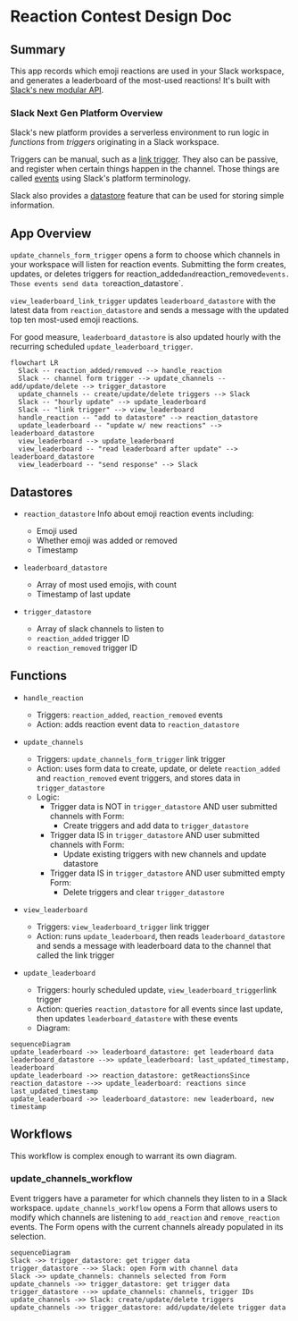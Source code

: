 # Reaction Contest Design Doc

## Summary

This app records which emoji reactions are used in your Slack workspace, and
generates a leaderboard of the most-used reactions! It's built with
[Slack's new modular API](https://api.slack.com/future).

### Slack Next Gen Platform Overview

Slack's new platform provides a serverless environment to run logic in
_functions_ from _triggers_ originating in a Slack workspace.

Triggers can be manual, such as a
[link trigger](https://api.slack.com/future/triggers/link). They also can be
passive, and register when certain things happen in the channel. Those things
are called [events](https://api.slack.com/future/triggers/event) using Slack's
platform terminology.

Slack also provides a [datastore](https://api.slack.com/future/datastores)
feature that can be used for storing simple information.

## App Overview

`update_channels_form_trigger` opens a form to choose which channels in your
workspace will listen for reaction events. Submitting the form creates, updates,
or deletes triggers for
reaction_added`and`reaction_removed`events. Those events send data to`reaction_datastore`.

`view_leaderboard_link_trigger` updates `leaderboard_datastore` with the latest
data from `reaction_datastore` and sends a message with the updated top ten
most-used emoji reactions.

For good measure, `leaderboard_datastore` is also updated hourly with the
recurring scheduled `update_leaderboard_trigger`.

```mermaid
flowchart LR
  Slack -- reaction_added/removed --> handle_reaction
  Slack -- channel form trigger --> update_channels -- add/update/delete --> trigger_datastore
  update_channels -- create/update/delete triggers --> Slack
  Slack -- "hourly update" --> update_leaderboard
  Slack -- "link trigger" --> view_leaderboard
  handle_reaction -- "add to datastore" --> reaction_datastore
  update_leaderboard -- "update w/ new reactions" --> leaderboard_datastore
  view_leaderboard --> update_leaderboard
  view_leaderboard -- "read leaderboard after update" --> leaderboard_datastore
  view_leaderboard -- "send response" --> Slack
```

## Datastores

- `reaction_datastore` Info about emoji reaction events including:

  - Emoji used
  - Whether emoji was added or removed
  - Timestamp

- `leaderboard_datastore`

  - Array of most used emojis, with count
  - Timestamp of last update

- `trigger_datastore`
  - Array of slack channels to listen to
  - `reaction_added` trigger ID
  - `reaction_removed` trigger ID

## Functions

- `handle_reaction`

  - Triggers: `reaction_added`, `reaction_removed` events
  - Action: adds reaction event data to `reaction_datastore`

- `update_channels`

  - Triggers: `update_channels_form_trigger` link trigger
  - Action: uses form data to create, update, or delete `reaction_added` and
    `reaction_removed` event triggers, and stores data in `trigger_datastore`
  - Logic:
    - Trigger data is NOT in `trigger_datastore` AND user submitted channels
      with Form:
      - Create triggers and add data to `trigger_datastore`
    - Trigger data IS in `trigger_datastore` AND user submitted channels with
      Form:
      - Update existing triggers with new channels and update datastore
    - Trigger data IS in `trigger_datastore` AND user submitted empty Form:
      - Delete triggers and clear `trigger_datastore`

- `view_leaderboard`

  - Triggers: `view_leaderboard_trigger` link trigger
  - Action: runs `update_leaderboard`, then reads `leaderboard_datastore` and
    sends a message with leaderboard data to the channel that called the link
    trigger

- `update_leaderboard`

  - Triggers: hourly scheduled update, `view_leaderboard_trigger`link trigger
  - Action: queries `reaction_datastore` for all events since last update, then
    updates `leaderboard_datastore` with these events
  - Diagram:

```mermaid
sequenceDiagram
update_leaderboard ->> leaderboard_datastore: get leaderboard data
leaderboard_datastore -->> update_leaderboard: last_updated_timestamp, leaderboard
update_leaderboard ->> reaction_datastore: getReactionsSince
reaction_datastore -->> update_leaderboard: reactions since last_updated_timestamp
update_leaderboard ->> leaderboard_datastore: new leaderboard, new timestamp
```

## Workflows

This workflow is complex enough to warrant its own diagram.

### update_channels_workflow

Event triggers have a parameter for which channels they listen to in a Slack
workspace. `update_channels_workflow` opens a Form that allows users to modify
which channels are listening to `add_reaction` and `remove_reaction` events. The
Form opens with the current channels already populated in its selection.

```mermaid
sequenceDiagram
Slack ->> trigger_datastore: get trigger data
trigger_datastore -->> Slack: open Form with channel data
Slack ->> update_channels: channels selected from Form
update_channels ->> trigger_datastore: get trigger data
trigger_datastore -->> update_channels: channels, trigger IDs
update_channels ->> Slack: create/update/delete triggers
update_channels ->> trigger_datastore: add/update/delete trigger data
```
